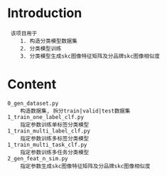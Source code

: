 # Introduction
     该项目用于
        1. 构造分类模型数据集
        2. 分类模型训练
        3. 分类模型生成skc图像特征矩阵及分品牌skc图像相似度
# Content
    0_gen_dataset.py
        构造数据集, 拆分train|valid|test数据集
    1_train_one_label_clf.py
        指定参数训练单标签分类模型
    1_train_multi_label_clf.py
        指定参数训练多标签分类模型
    1_train_multi_task_clf.py
        指定参数训练多任务分类模型
    2_gen_feat_n_sim.py
        指定参数生成skc图像特征矩阵及分品牌skc图像相似度
